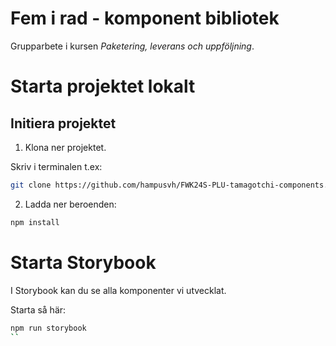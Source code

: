 # Fem i rad - komponent bibliotek

Grupparbete i kursen *Paketering, leverans och uppföljning*.

# Starta projektet lokalt

## Initiera projektet

1. Klona ner projektet.

Skriv i terminalen t.ex:
```bash
git clone https://github.com/hampusvh/FWK24S-PLU-tamagotchi-components.git
```

2. Ladda ner beroenden:
```bash
npm install
```

# Starta Storybook
I Storybook kan du se alla komponenter vi utvecklat.

Starta så här:

```bash
npm run storybook
``
